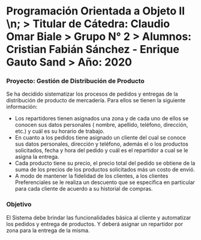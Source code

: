 <p> <h1> Programación Orientada a Objeto II \n;
  >
  Titular de Cátedra: Claudio Omar Biale
  >
  Grupo N° 2
  >
  Alumnos: Cristian Fabián Sánchez - Enrique Gauto Sand
  >
  Año: 2020 </h1> </p>


### Proyecto: Gestión de Distribución de Producto
  
  Se ha decidido sistematizar los procesos de pedidos y entregas de la distribución de producto de mercadería. Para ellos se tienen la siguiente información:
 * Los repartidores tienen asignados una zona y de cada uno de ellos se conocen sus datos personales ( nombre, apellido, teléfono, dirección, etc.) y cuál es su horario de trabajo. 
 * En cuanto a los pedidos tiene asignado un cliente del cual se conoce sus datos personales, dirección y teléfono, además el o los productos solicitados, fecha y hora del pedido y cuál es el repartidor a cual se le asigna la entrega. 
 * Cada producto tiene su precio, el precio total del pedido se obtiene de la suma de los precios de los productos solicitados más un costo de envió. 
 * A modo de mantener la fidelidad de los clientes, a los clientes Preferenciales se le realiza un descuento que se especifica en particular para cada cliente de acuerdo a su historial de compras.

### Objetivo

El Sistema debe brindar las funcionalidades básica al cliente y automatizar los pedidos y entrega de productos. Y deberá asignar un repartidor por zona para la entrega de la misma.

